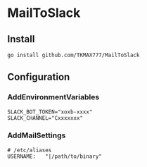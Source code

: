 # MailToSlack
## Install

```sh
go install github.com/TKMAX777/MailToSlack
```

## Configuration

### AddEnvironmentVariables

```
SLACK_BOT_TOKEN="xoxb-xxxx"
SLACK_CHANNEL="Cxxxxxxx"
```

### AddMailSettings

```
# /etc/aliases
USERNAME:   "|/path/to/binary"
```



